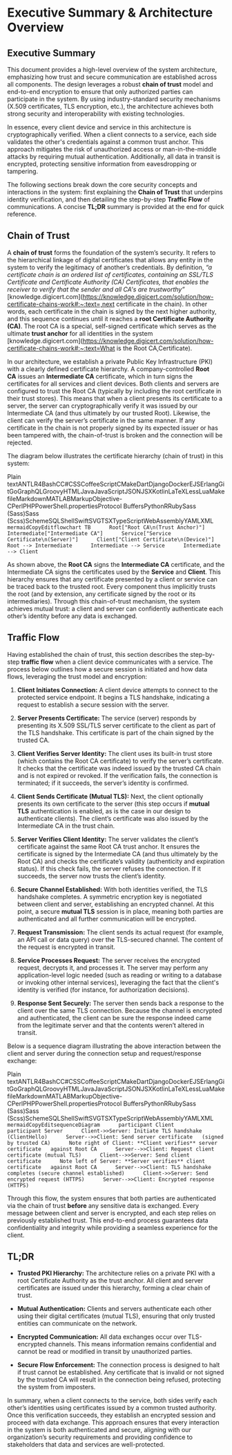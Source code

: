 Executive Summary & Architecture Overview
=========================================

Executive Summary
-----------------

This document provides a high-level overview of the system architecture, emphasizing how trust and secure communication are established across all components. The design leverages a robust **chain of trust** model and end-to-end encryption to ensure that only authorized parties can participate in the system. By using industry-standard security mechanisms (X.509 certificates, TLS encryption, etc.), the architecture achieves both strong security and interoperability with existing technologies.

In essence, every client device and service in this architecture is cryptographically verified. When a client connects to a service, each side validates the other's credentials against a common trust anchor. This approach mitigates the risk of unauthorized access or man-in-the-middle attacks by requiring mutual authentication. Additionally, all data in transit is encrypted, protecting sensitive information from eavesdropping or tampering.

The following sections break down the core security concepts and interactions in the system: first explaining the **Chain of Trust** that underpins identity verification, and then detailing the step-by-step **Traffic Flow** of communications. A concise **TL;DR** summary is provided at the end for quick reference.

Chain of Trust
--------------

A **chain of trust** forms the foundation of the system’s security. It refers to the hierarchical linkage of digital certificates that allows any entity in the system to verify the legitimacy of another’s credentials. By definition, _“a certificate chain is an ordered list of certificates, containing an SSL/TLS Certificate and Certificate Authority (CA) Certificates, that enables the receiver to verify that the sender and all CA's are trustworthy”_​[knowledge.digicert.com](https://knowledge.digicert.com/solution/how-certificate-chains-work#:~:text=,next certificate in the chain). In other words, each certificate in the chain is signed by the next higher authority, and this sequence continues until it reaches a **root Certificate Authority (CA)**. The root CA is a special, self-signed certificate which serves as the ultimate **trust anchor** for all identities in the system​[knowledge.digicert.com](https://knowledge.digicert.com/solution/how-certificate-chains-work#:~:text=What is the Root CA,Certificate).

In our architecture, we establish a private Public Key Infrastructure (PKI) with a clearly defined certificate hierarchy. A company-controlled **Root CA** issues an **Intermediate CA** certificate, which in turn signs the certificates for all services and client devices. Both clients and servers are configured to trust the Root CA (typically by including the root certificate in their trust stores). This means that when a client presents its certificate to a server, the server can cryptographically verify it was issued by our Intermediate CA (and thus ultimately by our trusted Root). Likewise, the client can verify the server’s certificate in the same manner. If any certificate in the chain is not properly signed by its expected issuer or has been tampered with, the chain-of-trust is broken and the connection will be rejected.

The diagram below illustrates the certificate hierarchy (chain of trust) in this system:

Plain textANTLR4BashCC#CSSCoffeeScriptCMakeDartDjangoDockerEJSErlangGitGoGraphQLGroovyHTMLJavaJavaScriptJSONJSXKotlinLaTeXLessLuaMakefileMarkdownMATLABMarkupObjective-CPerlPHPPowerShell.propertiesProtocol BuffersPythonRRubySass (Sass)Sass (Scss)SchemeSQLShellSwiftSVGTSXTypeScriptWebAssemblyYAMLXML`   mermaidCopyEditflowchart TB      Root["Root CA\n(Trust Anchor)"]      Intermediate["Intermediate CA"]      Service["Service Certificate\n(Server)"]      Client["Client Certificate\n(Device)"]      Root --> Intermediate      Intermediate --> Service      Intermediate --> Client   `

As shown above, the **Root CA** signs the **Intermediate CA** certificate, and the Intermediate CA signs the certificates used by the **Service** and **Client**. This hierarchy ensures that any certificate presented by a client or service can be traced back to the trusted root. Every component thus implicitly trusts the root (and by extension, any certificate signed by the root or its intermediaries). Through this chain-of-trust mechanism, the system achieves mutual trust: a client and server can confidently authenticate each other’s identity before any data is exchanged.

Traffic Flow
------------

Having established the chain of trust, this section describes the step-by-step **traffic flow** when a client device communicates with a service. The process below outlines how a secure session is initiated and how data flows, leveraging the trust model and encryption:

1.  **Client Initiates Connection:** A client device attempts to connect to the protected service endpoint. It begins a TLS handshake, indicating a request to establish a secure session with the server.
    
2.  **Server Presents Certificate:** The service (server) responds by presenting its X.509 SSL/TLS server certificate to the client as part of the TLS handshake. This certificate is part of the chain signed by the trusted CA.
    
3.  **Client Verifies Server Identity:** The client uses its built-in trust store (which contains the Root CA certificate) to verify the server’s certificate. It checks that the certificate was indeed issued by the trusted CA chain and is not expired or revoked. If the verification fails, the connection is terminated; if it succeeds, the server’s identity is confirmed.
    
4.  **Client Sends Certificate (Mutual TLS):** Next, the client optionally presents its own certificate to the server (this step occurs if **mutual TLS** authentication is enabled, as is the case in our design to authenticate clients). The client’s certificate was also issued by the Intermediate CA in the trust chain.
    
5.  **Server Verifies Client Identity:** The server validates the client’s certificate against the same Root CA trust anchor. It ensures the certificate is signed by the Intermediate CA (and thus ultimately by the Root CA) and checks the certificate’s validity (authenticity and expiration status). If this check fails, the server refuses the connection. If it succeeds, the server now trusts the client’s identity.
    
6.  **Secure Channel Established:** With both identities verified, the TLS handshake completes. A symmetric encryption key is negotiated between client and server, establishing an encrypted channel. At this point, a secure **mutual TLS** session is in place, meaning both parties are authenticated and all further communication will be encrypted.
    
7.  **Request Transmission:** The client sends its actual request (for example, an API call or data query) over the TLS-secured channel. The content of the request is encrypted in transit.
    
8.  **Service Processes Request:** The server receives the encrypted request, decrypts it, and processes it. The server may perform any application-level logic needed (such as reading or writing to a database or invoking other internal services), leveraging the fact that the client's identity is verified (for instance, for authorization decisions).
    
9.  **Response Sent Securely:** The server then sends back a response to the client over the same TLS connection. Because the channel is encrypted and authenticated, the client can be sure the response indeed came from the legitimate server and that the contents weren’t altered in transit.
    

Below is a sequence diagram illustrating the above interaction between the client and server during the connection setup and request/response exchange:

Plain textANTLR4BashCC#CSSCoffeeScriptCMakeDartDjangoDockerEJSErlangGitGoGraphQLGroovyHTMLJavaJavaScriptJSONJSXKotlinLaTeXLessLuaMakefileMarkdownMATLABMarkupObjective-CPerlPHPPowerShell.propertiesProtocol BuffersPythonRRubySass (Sass)Sass (Scss)SchemeSQLShellSwiftSVGTSXTypeScriptWebAssemblyYAMLXML`   mermaidCopyEditsequenceDiagram      participant Client      participant Server      Client->>Server: Initiate TLS handshake (ClientHello)      Server-->>Client: Send server certificate   (signed by trusted CA)      Note right of Client: **Client verifies** server certificate   against Root CA      Server-->>Client: Request client certificate (mutual TLS)      Client-->>Server: Send client certificate      Note left of Server: **Server verifies** client certificate   against Root CA      Server-->>Client: TLS handshake completes (secure channel established)      Client->>Server: Send encrypted request (HTTPS)      Server-->>Client: Encrypted response (HTTPS)   `

Through this flow, the system ensures that both parties are authenticated via the chain of trust **before** any sensitive data is exchanged. Every message between client and server is encrypted, and each step relies on previously established trust. This end-to-end process guarantees data confidentiality and integrity while providing a seamless experience for the client.

TL;DR
-----

*   **Trusted PKI Hierarchy:** The architecture relies on a private PKI with a root Certificate Authority as the trust anchor. All client and server certificates are issued under this hierarchy, forming a clear chain of trust.
    
*   **Mutual Authentication:** Clients and servers authenticate each other using their digital certificates (mutual TLS), ensuring that only trusted entities can communicate on the network.
    
*   **Encrypted Communication:** All data exchanges occur over TLS-encrypted channels. This means information remains confidential and cannot be read or modified in transit by unauthorized parties.
    
*   **Secure Flow Enforcement:** The connection process is designed to halt if trust cannot be established. Any certificate that is invalid or not signed by the trusted CA will result in the connection being refused, protecting the system from imposters.
    

In summary, when a client connects to the service, both sides verify each other’s identities using certificates issued by a common trusted authority. Once this verification succeeds, they establish an encrypted session and proceed with data exchange. This approach ensures that every interaction in the system is both authenticated and secure, aligning with our organization’s security requirements and providing confidence to stakeholders that data and services are well-protected.
